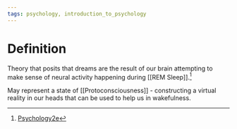 ```yaml
---
tags: psychology, introduction_to_psychology
---
```


# Definition

Theory that posits that dreams are the result of our brain attempting to make sense of neural activity happening during [[REM Sleep]].[^1]

May represent a state of [[Protoconsciousness]] - constructing a virtual reality in our heads that can be used to help us in wakefulness.

[^1]: [Psychology2e](zotero://open-pdf/library/items/SSTBV7L5?page=133)